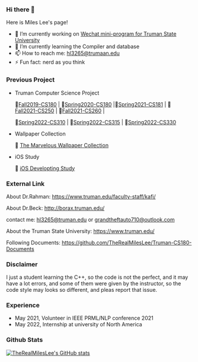 ### Hi there 👋

Here is Miles Lee's page!

- 🔭 I’m currently working on [Wechat mini-program for Truman State University](https://github.com/TheRealMilesLee/WechatDeveloper)
- 🌱 I’m currently learning the Compiler and database
- 📫 How to reach me: hl3265@trumaan.edu
- ⚡ Fun fact: nerd as you think

### Previous Project
  - Truman Computer Science Project
  
    📎[Fall2019-CS180](https://github.com/TheRealMilesLee/Truman-CS180-Course)  |  📎[Spring2020-CS180](https://github.com/TheRealMilesLee/Spring2020-CS180) |📎[Spring2021-CS181](https://github.com/TheRealMilesLee/Spring2021-CS181) | 📎[Fall2021-CS250](https://github.com/TheRealMilesLee/CS-250) | 📎[Fall2021-CS260](https://github.com/TheRealMilesLee/CS-260) | 
    
    📎[Spring2022-CS310](https://github.com/TheRealMilesLee/CS-310) | 📎[Spring2022-CS315](https://github.com/TheRealMilesLee/CS-315) | 📎[Spring2022-CS330](https://github.com/TheRealMilesLee/CS-330)
  - Wallpaper Collection
  
    🌈 [The Marvelous Wallpaper Collection](https://github.com/TheRealMilesLee/The-Wallpaper-Collection)
  - iOS Study
  
    📱 [iOS Developting Study](https://github.com/TheRealMilesLee/iOS-Developing-Study)
### External Link

About Dr.Rahman: https://www.truman.edu/faculty-staff/kafi/

About Dr.Beck: http://borax.truman.edu/

contact me: hl3265@truman.edu or grandtheftauto710@outlook.com

About the Truman State University: https://www.truman.edu/

Following Documents: https://github.com/TheRealMilesLee/Truman-CS180-Documents

### Disclaimer
I just a student learning the C++, so the code is not the perfect, and it may have a lot errors, and some of them were given by the instructor, so the code style may looks so different, and pleas report that issue.

### Experience
- May 2021, Volunteer in  IEEE PRML/NLP conference 2021
- May 2022, Internship at university of North America
### Github Stats
[![TheRealMilesLee's GitHub stats](https://github-readme-stats.vercel.app/api?username=TheRealMilesLee&show_icons=true&theme=radical)](https://github.com/anuraghazra/github-readme-stats)
